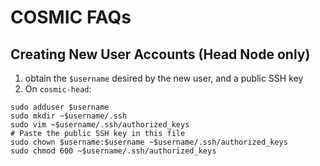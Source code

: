 # COSMIC FAQs

## Creating New User Accounts (Head Node only)

1. obtain the `$username` desired by the new user, and a public SSH key
2. On `cosmic-head`:

```
sudo adduser $username
sudo mkdir ~$username/.ssh
sudo vim ~$username/.ssh/authorized_keys
# Paste the public SSH key in this file
sudo chown $username:$username ~$username/.ssh/authorized_keys
sudo chmod 600 ~$username/.ssh/authorized_keys
```

